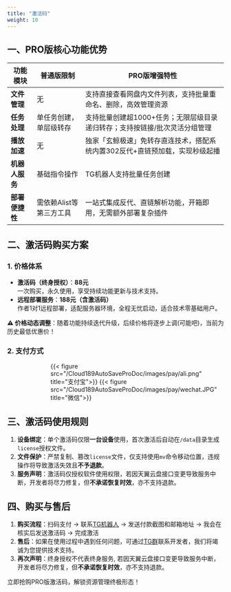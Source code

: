 ```yaml
---
title: "激活码"
weight: 10
---
```



## 一、PRO版核心功能优势
| 功能模块       | 普通版限制                | PRO版增强特性                                                                 |
|----------------|---------------------------|-----------------------------------------------------------------------------|
| **文件管理**   | 无                        | 支持直接查看网盘内文件列表，支持批量重命名、删除，高效管理资源         |
| **任务处理**   | 单任务创建，单层级转存    | 支持批量创建超1000+任务；无限层级目录递归转存；支持按链接/批次灵活分组管理  |
| **播放加速**   | 无                        | 独家「玄鲸极速」免转存直连技术，搭配系统内置302反代+直链预加载，实现秒级起播 |
| **机器人服务** | 基础指令操作              | TG机器人支持批量任务创建               |
| **部署便捷性** | 需依赖Alist等第三方工具   | 一站式集成反代、直链解析功能，开箱即用，无需额外部署复杂插件               |

## 二、激活码购买方案
### 1. 价格体系
- **激活码（终身授权）**：**88元**  
  一次购买，永久使用，享受持续功能更新与技术支持。
- **远程部署服务**：**188元（含激活码）**  
  作者1对1远程部署，适配服务器环境，全程无忧启动，适合技术零基础用户。

**⚠️ 价格动态调整**：随着功能持续迭代升级，后续价格将逐步上调(可能吧)，当前为历史最低优惠价！

### 2. 支付方式

<div style="display:flex; width:60%; margin: 0 auto">
{{< figure src="/Cloud189AutoSaveProDoc/images/pay/ali.png" title="支付宝">}}
{{< figure src="/Cloud189AutoSaveProDoc/images/pay/wechat.JPG" title="微信">}}
</div>


## 三、激活码使用规则
1. **设备绑定**：单个激活码仅限**一台设备**使用，首次激活后自动在`/data`目录生成`license`授权文件。  
2. **文件保护**：严禁复制、篡改`license`文件，仅支持使用`mv`命令移动位置，违规操作将导致激活失效且**不予退款**。  
3. **服务声明**：激活码仅授权软件使用权限，若因天翼云盘接口变更导致服务中断，开发者将尽力修复，但**不承诺恢复时效**，亦不支持退款。

## 四、购买与售后
1. **购买流程**：扫码支付 → 联系[TG机器人](https://t.me/cls_license_bot) → 发送付款截图和邮箱地址 → 我会在核实后发送激活码 → 完成激活  
2. **售后**：如果在使用过程中遇到任何问题，可通过[TG群](https://t.me/cloud189_auto_save3)联系开发者，我们将竭诚为您提供技术支持。
3. **再次声明**：终身授权不代表终身服务, 若因天翼云盘接口变更导致服务中断，开发者将尽力修复，但**不承诺恢复时效**，亦不支持退款。

立即抢购PRO版激活码，解锁资源管理终极形态！
